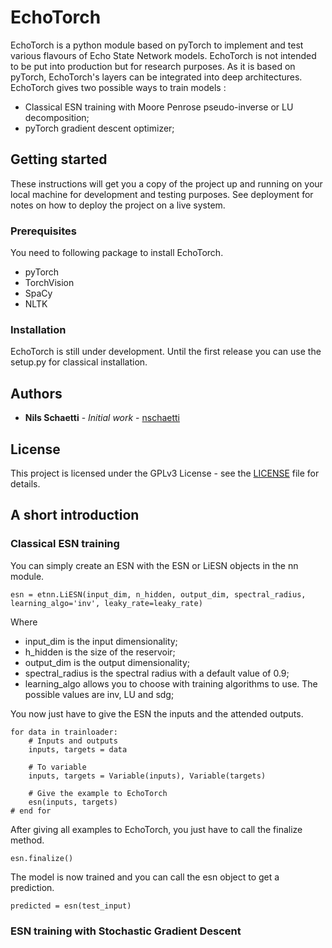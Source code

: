# EchoTorch
EchoTorch is a python module based on pyTorch to implement and test
various flavours of Echo State Network models. EchoTorch is not
intended to be put into production but for research purposes. As it is
based on pyTorch, EchoTorch's layers can be integrated into deep
architectures.
EchoTorch gives two possible ways to train models :
* Classical ESN training with Moore Penrose pseudo-inverse or LU decomposition;
* pyTorch gradient descent optimizer;

## Getting started

These instructions will get you a copy of the project up and running
on your local machine for development and testing purposes.
See deployment for notes on how to deploy the project on a live system.

### Prerequisites

You need to following package to install EchoTorch.

* pyTorch
* TorchVision
* SpaCy
* NLTK

### Installation

EchoTorch is still under development. Until the first release you can
use the setup.py for classical installation.

## Authors

* **Nils Schaetti** - *Initial work* - [nschaetti](https://github.com/nschaetti/)

## License

This project is licensed under the GPLv3 License - see the [LICENSE](LICENSE) file
for details.

## A short introduction

### Classical ESN training

You can simply create an ESN with the ESN or LiESN objects in the nn
module.

```
esn = etnn.LiESN(input_dim, n_hidden, output_dim, spectral_radius, learning_algo='inv', leaky_rate=leaky_rate)
```

Where

* input_dim is the input dimensionality;
* h_hidden is the size of the reservoir;
* output_dim is the output dimensionality;
* spectral_radius is the spectral radius with a default value of 0.9;
* learning_algo allows you to choose with training algorithms to use.
The possible values are inv, LU and sdg;

You now just have to give the ESN the inputs and the attended outputs.

```
for data in trainloader:
    # Inputs and outputs
    inputs, targets = data

    # To variable
    inputs, targets = Variable(inputs), Variable(targets)

    # Give the example to EchoTorch
    esn(inputs, targets)
# end for
```

After giving all examples to EchoTorch, you just have to call the
finalize method.

```
esn.finalize()
```

The model is now trained and you can call the esn object to get a
prediction.

```
predicted = esn(test_input)
```

### ESN training with Stochastic Gradient Descent

